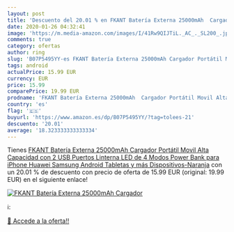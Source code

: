 ```yaml
---
layout: post
title: 'Descuento del 20.01 % en FKANT Batería Externa 25000mAh  Cargador'
date: 2020-01-26 04:32:41
image: 'https://m.media-amazon.com/images/I/41Rw9QIJTiL._AC_._SL200_.jpg'
comments: true
category: ofertas
author: ring
slug: 'B07P5495YY-es FKANT Batería Externa 25000mAh Cargador Portátil Movil...'
tags: android
actualPrice: 15.99 EUR
currency: EUR
price: 15.99
comparePrice: 19.99 EUR
prodname: 'FKANT Batería Externa 25000mAh  Cargador Portátil Movil Alta Capacidad con 2 USB Puertos  Linterna LED de 4 Modos Power Bank para iPhone  Huawei  Samsung  Android  Tabletas y más Dispositivos-Naranja'
country: 'es'
flag: '🇪🇸'
buyurl: 'https://www.amazon.es/dp/B07P5495YY/?tag=tolees-21'
descuento: '20.01'
average: '18.323333333333334'
---
```


Tienes [FKANT Batería Externa 25000mAh  Cargador Portátil Movil Alta Capacidad con 2 USB Puertos  Linterna LED de 4 Modos Power Bank para iPhone  Huawei  Samsung  Android  Tabletas y más Dispositivos-Naranja](https://www.amazon.es/dp/B07P5495YY/?tag=tolees-21) con un 20.01 % de descuento con precio de oferta de 15.99 EUR (original: 19.99 EUR) en el siguiente enlace!

[![FKANT Batería Externa 25000mAh  Cargador](https://m.media-amazon.com/images/I/41Rw9QIJTiL._AC_._SL200_.jpg)](https://www.amazon.es/dp/B07P5495YY/?tag=tolees-21)

ℹ️:


[🛒 Accede a la oferta!!](https://www.amazon.es/dp/B07P5495YY/?tag=tolees-21)
